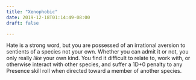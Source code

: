 ```yaml
---
title: "Xenophobic"
date: 2019-12-18T01:14:49-08:00
draft: false

---
```


Hate is a strong word, but you are possessed of an irrational aversion to sentients of a species not your own. Whether you can admit it or not, you only really _like_ your own kind. You find it difficult to relate to, work with, or otherwise interact with other species, and suffer a 1D+0 penalty to any Presence skill roll when directed toward a member of another species.